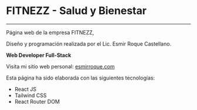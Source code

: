 # FITNEZZ - Salud y Bienestar

---

Página web de la empresa FITNEZZ,

Diseño y programación realizada por el Lic. Esmir Roque Castellano.

**Web Developer Full-Stack**

Visita mi sitio web personal: [esmirroque.com](https://www.esmirroque.com)

Esta página ha sido elaborada con las siguientes tecnologías:

- React JS
- Tailwind CSS
- React Router DOM

